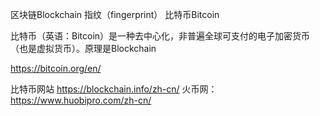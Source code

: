 区块链Blockchain
指纹（fingerprint）
比特币Bitcoin

比特币（英语：Bitcoin）是一种去中心化，非普遍全球可支付的电子加密货币（也是虚拟货币）。原理是Blockchain


https://bitcoin.org/en/




比特币网站
https://blockchain.info/zh-cn/
火币网：https://www.huobipro.com/zh-cn/





